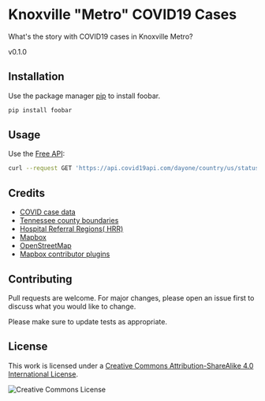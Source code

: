 # Knoxville "Metro" COVID19 Cases

What's the story with COVID19 cases in Knoxville Metro?

v0.1.0

## Installation

Use the package manager [pip](https://pip.pypa.io/en/stable/) to install foobar.

```bash
pip install foobar
```

## Usage

Use the [Free API](https://covid19api.com/):

```bash
curl --request GET 'https://api.covid19api.com/dayone/country/us/status/confirmed' | jq | grep -B 2 -A 6 "Tennessee, Knox"
```

## Credits

- [COVID case data](https://github.com/pomber/covid19)
- [Tennessee county boundaries](https://tn-tnmap.opendata.arcgis.com/datasets/TWRA::tn-counties)
- [Hospital Referral Regions( HRR)](https://hub.arcgis.com/datasets/fedmaps::hospital-referral-regions)
- [Mapbox](https://www.mapbox.com/about/maps/)
- [OpenStreetMap](http://www.openstreetmap.org/about/)
- [Mapbox contributor plugins](https://docs.mapbox.com/mapbox-gl-js/plugins/)

## Contributing

Pull requests are welcome. For major changes, please open an issue first to discuss what you would like to change.

Please make sure to update tests as appropriate.

## License

This work is licensed under a [Creative Commons Attribution-ShareAlike 4.0 International License](LICENSE).

![Creative Commons License](https://i.creativecommons.org/l/by-sa/4.0/88x31.png "license")
